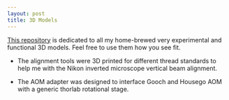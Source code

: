 ```yaml
---
layout: post
title: 3D Models
---
```



[This repository](https://github.com/fathi0amir/3D-Models) is dedicated to all my home-brewed very experimental and functional 3D models. Feel free to use
them how you see fit. 

- The alignment tools were 3D printed for different thread standards to help me with the Nikon inverted microscope 
vertical beam alignment. 

- The AOM adapter was designed to interface Gooch and Housego AOM with a generic 
thorlab rotational stage. 
